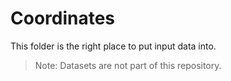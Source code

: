 # Coordinates
This folder is the right place to put input data into.
> Note: Datasets are not part of this repository.

